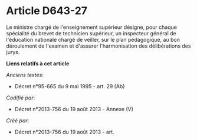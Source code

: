 # Article D643-27

Le ministre chargé de l'enseignement supérieur désigne, pour chaque spécialité du brevet de technicien supérieur, un
inspecteur général de l'éducation nationale chargé de veiller, sur le plan pédagogique, au bon déroulement de l'examen et
d'assurer l'harmonisation des délibérations des jurys.

**Liens relatifs à cet article**

_Anciens textes_:

  - Décret n°95-665 du 9 mai 1995 - art. 29 (Ab)

_Codifié par_:

  - Décret n°2013-756 du 19 août 2013 -  Annexe (V)

_Créé par_:

  - Décret n°2013-756 du 19 août 2013 - art.
